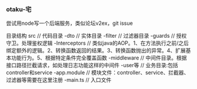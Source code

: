 ### otaku-宅
尝试用node写一个后端服务，类似论坛v2ex，git issue

目录结构
    src // 代码目录
        -dto // 实体目录
        -filter // 过滤器目录
        -guards // 授权守卫。处理鉴权逻辑
        -Interceptors // 类似java的AOP。1、在方法执行之前/之后绑定额外的逻辑。2、转换函数返回的结果。3、转换函数抛出的异常。4、扩展基本功能行为。5、根据特定条件完全覆盖函数
        -middleware // 中间件目录。根据接口路径拦截请求，如处理日志功能这样的中间件
        -user等 // 业务目录:包括controller和service
        -app.module // 模块文件：controller、service、拦截器、过滤器等需要在这里注册
        -main.ts // 入口文件

